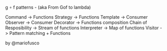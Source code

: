 g ∘ f patterns - (aka From Gof to lambda)

Command                -> Functions
Strategy               -> Functions
Template               -> Consumer
Observer               -> Consumer
Decorator              -> Functions composition
Chain of Resposibility -> Stream of functions
Interpreter            -> Map of functions
Visitor                -> Pattern matching + Functions

by @mariofusco